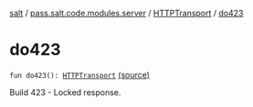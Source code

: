 [salt](../../index.md) / [pass.salt.code.modules.server](../index.md) / [HTTPTransport](index.md) / [do423](./do423.md)

# do423

`fun do423(): `[`HTTPTransport`](index.md) [(source)](https://github.com/kurbaniec-tgm/salt/tree/master/code/modules/server/HTTPTransport.kt#L123)

Build 423 - Locked response.

